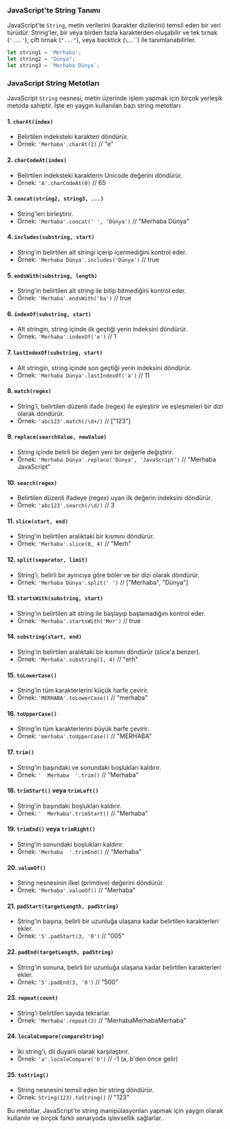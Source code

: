 ### JavaScript'te String Tanımı

JavaScript'te `String`, metin verilerini (karakter dizilerini) temsil eden bir veri türüdür. String'ler, bir veya birden fazla karakterden oluşabilir ve tek tırnak (`'...'`), çift tırnak (`"..."`), veya backtick (`\`...\``) ile tanımlanabilirler.

```javascript
let string1 = 'Merhaba';
let string2 = "Dünya";
let string3 = `Merhaba Dünya`;
```

### JavaScript String Metotları

JavaScript `String` nesnesi, metin üzerinde işlem yapmak için birçok yerleşik metoda sahiptir. İşte en yaygın kullanılan bazı string metotları:

#### 1. **`charAt(index)`**
   - Belirtilen indeksteki karakteri döndürür.
   - Örnek: `'Merhaba'.charAt(1)` // "e"

#### 2. **`charCodeAt(index)`**
   - Belirtilen indeksteki karakterin Unicode değerini döndürür.
   - Örnek: `'A'.charCodeAt(0)` // 65

#### 3. **`concat(string2, string3, ...)`**
   - String'leri birleştirir.
   - Örnek: `'Merhaba'.concat(' ', 'Dünya')` // "Merhaba Dünya"

#### 4. **`includes(substring, start)`**
   - String'in belirtilen alt stringi içerip içermediğini kontrol eder.
   - Örnek: `'Merhaba Dünya'.includes('Dünya')` // true

#### 5. **`endsWith(substring, length)`**
   - String'in belirtilen alt string ile bitip bitmediğini kontrol eder.
   - Örnek: `'Merhaba'.endsWith('ba')` // true

#### 6. **`indexOf(substring, start)`**
   - Alt stringin, string içinde ilk geçtiği yerin indeksini döndürür.
   - Örnek: `'Merhaba'.indexOf('e')` // 1

#### 7. **`lastIndexOf(substring, start)`**
   - Alt stringin, string içinde son geçtiği yerin indeksini döndürür.
   - Örnek: `'Merhaba Dünya'.lastIndexOf('a')` // 11

#### 8. **`match(regex)`**
   - String'i, belirtilen düzenli ifade (regex) ile eşleştirir ve eşleşmeleri bir dizi olarak döndürür.
   - Örnek: `'abc123'.match(/\d+/)` // ["123"]

#### 9. **`replace(searchValue, newValue)`**
   - String içinde belirli bir değeri yeni bir değerle değiştirir.
   - Örnek: `'Merhaba Dünya'.replace('Dünya', 'JavaScript')` // "Merhaba JavaScript"

#### 10. **`search(regex)`**
   - Belirtilen düzenli ifadeye (regex) uyan ilk değerin indeksini döndürür.
   - Örnek: `'abc123'.search(/\d/)` // 3

#### 11. **`slice(start, end)`**
   - String'in belirtilen aralıktaki bir kısmını döndürür.
   - Örnek: `'Merhaba'.slice(0, 4)` // "Merh"

#### 12. **`split(separator, limit)`**
   - String'i, belirli bir ayırıcıya göre böler ve bir dizi olarak döndürür.
   - Örnek: `'Merhaba Dünya'.split(' ')` // ["Merhaba", "Dünya"]

#### 13. **`startsWith(substring, start)`**
   - String'in belirtilen alt string ile başlayıp başlamadığını kontrol eder.
   - Örnek: `'Merhaba'.startsWith('Mer')` // true

#### 14. **`substring(start, end)`**
   - String'in belirtilen aralıktaki bir kısmını döndürür (slice'a benzer).
   - Örnek: `'Merhaba'.substring(1, 4)` // "erh"

#### 15. **`toLowerCase()`**
   - String'in tüm karakterlerini küçük harfe çevirir.
   - Örnek: `'MERHABA'.toLowerCase()` // "merhaba"

#### 16. **`toUpperCase()`**
   - String'in tüm karakterlerini büyük harfe çevirir.
   - Örnek: `'merhaba'.toUpperCase()` // "MERHABA"

#### 17. **`trim()`**
   - String'in başındaki ve sonundaki boşlukları kaldırır.
   - Örnek: `'  Merhaba  '.trim()` // "Merhaba"

#### 18. **`trimStart()` veya `trimLeft()`**
   - String'in başındaki boşlukları kaldırır.
   - Örnek: `'  Merhaba'.trimStart()` // "Merhaba"

#### 19. **`trimEnd()` veya `trimRight()`**
   - String'in sonundaki boşlukları kaldırır.
   - Örnek: `'Merhaba  '.trimEnd()` // "Merhaba"

#### 20. **`valueOf()`**
   - String nesnesinin ilkel (primitive) değerini döndürür.
   - Örnek: `'Merhaba'.valueOf()` // "Merhaba"

#### 21. **`padStart(targetLength, padString)`**
   - String'in başına, belirli bir uzunluğa ulaşana kadar belirtilen karakterleri ekler.
   - Örnek: `'5'.padStart(3, '0')` // "005"

#### 22. **`padEnd(targetLength, padString)`**
   - String'in sonuna, belirli bir uzunluğa ulaşana kadar belirtilen karakterleri ekler.
   - Örnek: `'5'.padEnd(3, '0')` // "500"

#### 23. **`repeat(count)`**
   - String'i belirtilen sayıda tekrarlar.
   - Örnek: `'Merhaba'.repeat(3)` // "MerhabaMerhabaMerhaba"

#### 24. **`localeCompare(compareString)`**
   - İki string'i, dil duyarlı olarak karşılaştırır.
   - Örnek: `'a'.localeCompare('b')` // -1 (a, b'den önce gelir)

#### 25. **`toString()`**
   - String nesnesini temsil eden bir string döndürür.
   - Örnek: `String(123).toString()` // "123"

Bu metotlar, JavaScript'te string manipülasyonları yapmak için yaygın olarak kullanılır ve birçok farklı senaryoda işlevsellik sağlarlar.